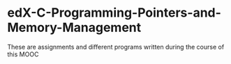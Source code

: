 # edX-C-Programming-Pointers-and-Memory-Management
These are assignments and different programs written during the course of this MOOC

